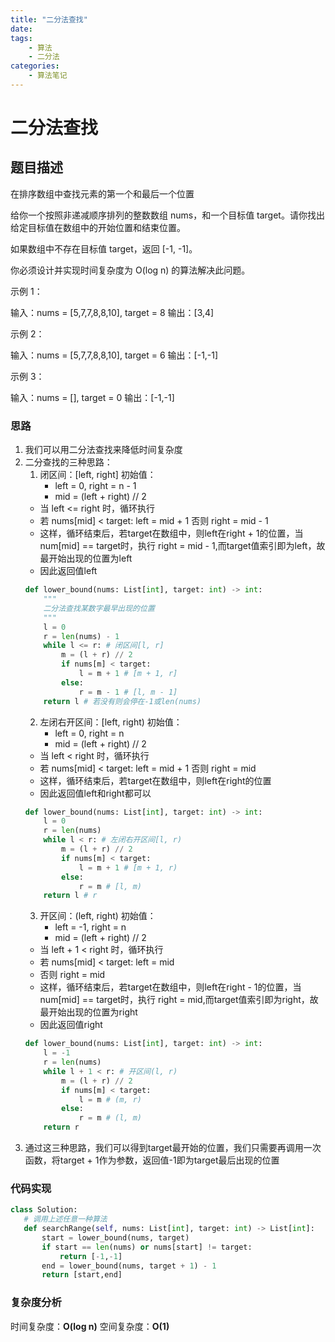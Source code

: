 ```yaml
---
title: "二分法查找"
date:
tags: 
    - 算法
    - 二分法
categories:
    - 算法笔记
---
```


# 二分法查找

## 题目描述
在排序数组中查找元素的第一个和最后一个位置

给你一个按照非递减顺序排列的整数数组 nums，和一个目标值 target。请你找出给定目标值在数组中的开始位置和结束位置。

如果数组中不存在目标值 target，返回 [-1, -1]。

你必须设计并实现时间复杂度为 O(log n) 的算法解决此问题。

 

示例 1：

输入：nums = [5,7,7,8,8,10], target = 8
输出：[3,4]

示例 2：

输入：nums = [5,7,7,8,8,10], target = 6
输出：[-1,-1]

示例 3：

输入：nums = [], target = 0
输出：[-1,-1]

### 思路
1. 我们可以用二分法查找来降低时间复杂度
2. 二分查找的三种思路：
   1. 闭区间：[left, right]
   初始值：
       * left = 0, right = n - 1
       * mid = (left + right) // 2
   * 当 left <= right 时，循环执行
   * 若 nums[mid] < target: left = mid + 1
   否则 right = mid - 1
   * 这样，循环结束后，若target在数组中，则left在right + 1的位置，当num[mid] == target时，执行 right = mid - 1,而target值索引即为left，故最开始出现的位置为left
   * 因此返回值left
    ~~~python
    def lower_bound(nums: List[int], target: int) -> int:
        """
        二分法查找某数字最早出现的位置
        """
        l = 0
        r = len(nums) - 1
        while l <= r: # 闭区间[l, r]
            m = (l + r) // 2
            if nums[m] < target:
                l = m + 1 # [m + 1, r]
            else:
                r = m - 1 # [l, m - 1]
        return l # 若没有则会停在-1或len(nums)
    ~~~
   2. 左闭右开区间：[left, right)
    初始值：
      * left = 0, right = n
      * mid = (left + right) // 2
   * 当 left < right 时，循环执行
   * 若 nums[mid] < target: left = mid + 1
    否则 right = mid
   * 这样，循环结束后，若target在数组中，则left在right的位置
   * 因此返回值left和right都可以
    ~~~python
    def lower_bound(nums: List[int], target: int) -> int:
        l = 0
        r = len(nums)
        while l < r: # 左闭右开区间[l, r)
            m = (l + r) // 2
            if nums[m] < target:
                l = m + 1 # [m + 1, r)
            else:
                r = m # [l, m)
        return l # r
    ~~~
   3. 开区间：(left, right)
    初始值：
      * left = -1, right = n
      * mid = (left + right) // 2
   * 当 left + 1 < right 时，循环执行
   * 若 nums[mid] < target: left = mid
   * 否则 right = mid
   * 这样，循环结束后，若target在数组中，则left在right - 1的位置，当num[mid] == target时，执行 right = mid,而target值索引即为right，故最开始出现的位置为right
   * 因此返回值right
    ~~~python
    def lower_bound(nums: List[int], target: int) -> int:
        l = -1
        r = len(nums)
        while l + 1 < r: # 开区间(l, r)
            m = (l + r) // 2
            if nums[m] < target:
                l = m # (m, r)
            else:
                r = m # (l, m)
        return r
    ~~~
3. 通过这三种思路，我们可以得到target最开始的位置，我们只需要再调用一次函数，将target + 1作为参数，返回值-1即为target最后出现的位置
 
 ### 代码实现
 ~~~python
 class Solution:
    # 调用上述任意一种算法
    def searchRange(self, nums: List[int], target: int) -> List[int]:
        start = lower_bound(nums, target)
        if start == len(nums) or nums[start] != target:
            return [-1,-1]
        end = lower_bound(nums, target + 1) - 1
        return [start,end]
~~~

### 复杂度分析
时间复杂度：**O(log n)** 空间复杂度：**O(1)**
  
